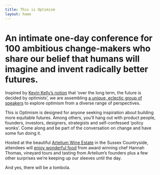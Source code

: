 ```yaml
---
title: This is Optimism
layout: home
---
```


# An intimate one-day conference for 100 ambitious change-makers who share our belief that humans will imagine and invent radically better futures.

Inspired by [Kevin Kelly’s notion](https://x.com/kevin2kelly/status/459723553642778624?lang=en-GB) that ‘over the long term, the future is decided by optimists’, we are assembling [a unique, eclectic group of speakers](/speakers) to explore optimism from a diverse range of perspectives.  

This is Optimism is designed for anyone seeking inspiration about building more equitable futures. Among others, you’ll hang out with product people, founders, investors, designers, strategists and self-confessed ‘policy wonks’. Come along and be part of the conversation on change and have some fun doing it.

Hosted at the beautiful [Artelium Wine Estate](/venue) in the Sussex Countryside, attendees will [enjoy wonderful food](/food) from award winning chef Hannah Thomas, vineyard tours and tasting from Artelium’s founders plus a few other surprises we’re keeping up our sleeves until the day.

And yes, there will be a tombola.
